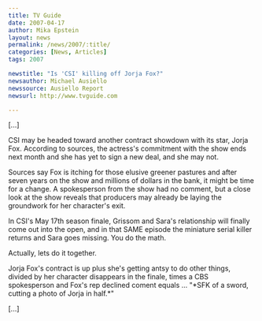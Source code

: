 ```yaml
---
title: TV Guide 
date: 2007-04-17
author: Mika Epstein
layout: news
permalink: /news/2007/:title/
categories: [News, Articles]
tags: 2007

newstitle: "Is 'CSI' killing off Jorja Fox?"
newsauthor: Michael Ausiello
newssource: Ausiello Report
newsurl: http://www.tvguide.com

---
```


[...]

CSI may be headed toward another contract showdown with its star, Jorja Fox. According to sources, the actress's commitment with the show ends next month and she has yet to sign a new deal, and she may not. 

Sources say Fox is itching for those elusive greener pastures and after seven years on the show and millions of dollars in the bank, it might be time for a change. A spokesperson from the show had no comment, but a close look at the show reveals that producers may already be laying the groundwork for her character's exit.

In CSI's May 17th season finale, Grissom and Sara's relationship will finally come out into the open, and in that SAME episode the miniature serial killer returns and Sara goes missing. You do the math.

Actually, lets do it together.

Jorja Fox's contract is up plus she's getting antsy to do other things, divided by her character disappears in the finale, times a CBS spokesperson and Fox's rep declined coment equals ... "\*SFK of a sword, cutting a photo of Jorja in half.\*"

[...]